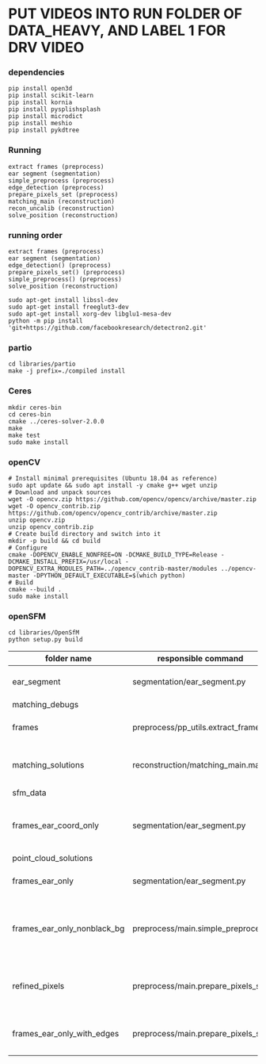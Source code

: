 # PUT VIDEOS INTO RUN FOLDER OF DATA_HEAVY, AND LABEL 1 FOR DRV VIDEO

### dependencies
```
pip install open3d
pip install scikit-learn
pip install kornia
pip install pysplishsplash
pip install microdict
pip install meshio
pip install pykdtree
```

### Running 
```
extract frames (preprocess)
ear segment (segmentation)
simple_preprocess (preprocess)
edge_detection (preprocess)
prepare_pixels_set (preprocess)
matching_main (reconstruction)
recon_uncalib (reconstruction)
solve_position (reconstruction)
```

### running order
```
extract frames (preprocess)
ear segment (segmentation)
edge_detection() (preprocess)
prepare_pixels_set() (preprocess)
simple_preprocess() (preprocess)
solve_position (reconstruction)
```

```
sudo apt-get install libssl-dev
sudo apt-get install freeglut3-dev
sudo apt-get install xorg-dev libglu1-mesa-dev
python -m pip install 'git+https://github.com/facebookresearch/detectron2.git'
```

### partio
```
cd libraries/partio
make -j prefix=./compiled install
```

### Ceres
```
mkdir ceres-bin
cd ceres-bin
cmake ../ceres-solver-2.0.0
make
make test
sudo make install
```


### openCV
```
# Install minimal prerequisites (Ubuntu 18.04 as reference)
sudo apt update && sudo apt install -y cmake g++ wget unzip
# Download and unpack sources
wget -O opencv.zip https://github.com/opencv/opencv/archive/master.zip
wget -O opencv_contrib.zip https://github.com/opencv/opencv_contrib/archive/master.zip
unzip opencv.zip
unzip opencv_contrib.zip
# Create build directory and switch into it
mkdir -p build && cd build
# Configure
cmake -DOPENCV_ENABLE_NONFREE=ON -DCMAKE_BUILD_TYPE=Release -DCMAKE_INSTALL_PREFIX=/usr/local -DOPENCV_EXTRA_MODULES_PATH=../opencv_contrib-master/modules ../opencv-master -DPYTHON_DEFAULT_EXECUTABLE=$(which python) 
# Build
cmake --build .
sudo make install
```


### openSFM
```
cd libraries/OpenSfM
python setup.py build
```



| folder name  | responsible command  | meaning |
|---|---|---|
|  ear_segment |  segmentation/ear_segment.py | pretrained weights for ear model |
|  matching_debugs |   |
| frames  |  preprocess/pp_utils.extract_frame | raw frames extracted from videos |
| matching_solutions  |  reconstruction/matching_main.main | matching pairs between frames |
| sfm_data  |   |
| frames_ear_coord_only  |  segmentation/ear_segment.py | stores the coordinates of pixels within the ears |
| point_cloud_solutions  |   |
| frames_ear_only  |  segmentation/ear_segment.py  | images with only the ears 
| frames_ear_only_nonblack_bg  |  preprocess/main.simple_preprocess  | convert black background to non-black (128, 128, 255)
| refined_pixels  | preprocess/main.prepare_pixels_set  | pixels on the edges (lines and elliptic boundaries)
| frames_ear_only_with_edges  | preprocess/main.prepare_pixels_set  | frames with only the edges of the ears
